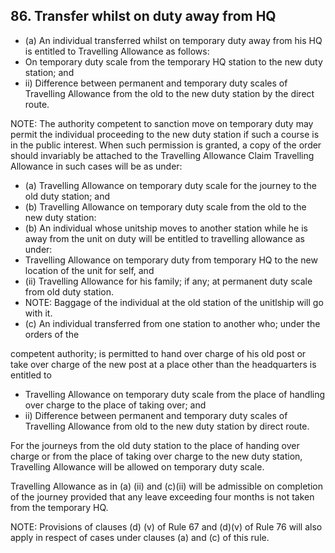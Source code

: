 ## 86. Transfer whilst on duty away from HQ

- (a) An individual transferred whilst on temporary duty away from his HQ is entitled to Travelling Allowance as follows:
- On temporary duty scale from the temporary HQ station to the new duty station; and
- ii) Difference between permanent and temporary duty scales of Travelling Allowance from the old to the new duty station by the direct route.

NOTE: The authority competent to sanction move on temporary duty may permit the individual proceeding to the new duty station if such a course is in the public interest. When such permission is granted, a copy of the order should invariably be attached to the Travelling Allowance Claim Travelling Allowance in such cases will be as under:

- (a)   Travelling Allowance on temporary duty scale for the journey to the old duty station; and
- (b)   Travelling Allowance on temporary duty scale from the old to the new duty station:
- (b) An individual whose unitship moves to another station while he is away from the unit on duty will be entitled to travelling allowance as under:
- Travelling Allowance on temporary duty from temporary HQ to the new location of the unit for self, and
- (ii)   Travelling Allowance for his family; if any; at permanent duty scale from old duty station.
- NOTE: Baggage of the individual at the old station of the unitlship will go with it.
- (c) An individual transferred from one station to another who; under the orders of the

competent authority; is permitted to hand over charge of his old post or take over charge of the new post at a place other than the headquarters is entitled to

- Travelling Allowance on temporary duty scale from the place of handling over charge to the place of taking over; and
- ii) Difference between permanent and temporary duty scales of Travelling Allowance from old to the new duty station by direct route.

For the journeys from the old duty station to the place of handing over charge or from the place of taking over charge to the new duty station, Travelling Allowance will be allowed on temporary duty scale.

Travelling Allowance as in (a) (ii) and (c)(ii) will be admissible on completion of the journey provided that any leave exceeding four months is not taken from the temporary HQ.

NOTE: Provisions of clauses (d) (v) of Rule 67 and (d)(v) of Rule 76 will also apply in respect of cases under clauses (a) and (c) of this rule.

